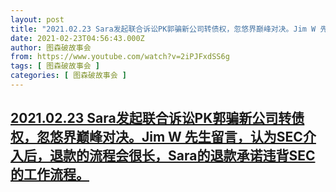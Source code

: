 ```yaml
---
layout: post
title: "2021.02.23 Sara发起联合诉讼PK郭骗新公司转债权，忽悠界巅峰对决。Jim W 先生留言，认为SEC介入后，退款的流程会很长，Sara的退款承诺违背SEC的工作流程。"
date: 2021-02-23T04:56:43.000Z
author: 图森破故事会
from: https://www.youtube.com/watch?v=2iPJFxdSS6g
tags: [ 图森破故事会 ]
categories: [ 图森破故事会 ]
---
```

<!--1614056203000-->
[2021.02.23 Sara发起联合诉讼PK郭骗新公司转债权，忽悠界巅峰对决。Jim W 先生留言，认为SEC介入后，退款的流程会很长，Sara的退款承诺违背SEC的工作流程。](https://www.youtube.com/watch?v=2iPJFxdSS6g)
------

<div>

</div>
